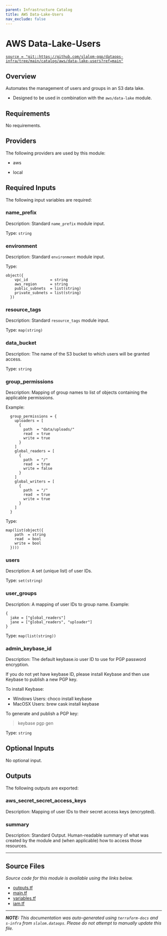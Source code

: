 ```yaml
---
parent: Infrastructure Catalog
title: AWS Data-Lake-Users
nav_exclude: false
---
```

# AWS Data-Lake-Users

[`source = "git::https://github.com/slalom-ggp/dataops-infra/tree/main/catalog/aws/data-lake-users?ref=main"`](https://github.com/slalom-ggp/dataops-infra/tree/main/catalog/aws/data-lake-users)

## Overview


Automates the management of users and groups in an S3 data lake.

* Designed to be used in combination with the `aws/data-lake` module.

## Requirements

No requirements.

## Providers

The following providers are used by this module:

- aws

- local

## Required Inputs

The following input variables are required:

### name\_prefix

Description: Standard `name_prefix` module input.

Type: `string`

### environment

Description: Standard `environment` module input.

Type:

```hcl
object({
    vpc_id          = string
    aws_region      = string
    public_subnets  = list(string)
    private_subnets = list(string)
  })
```

### resource\_tags

Description: Standard `resource_tags` module input.

Type: `map(string)`

### data\_bucket

Description: The name of the S3 bucket to which users will be granted access.

Type: `string`

### group\_permissions

Description: Mapping of group names to list of objects containing the applicable permissions.

Example:

```
  group_permissions = {
    uploaders = [
      {
        path  = "data/uploads/"
        read  = true
        write = true
      }
    ]
    global_readers = [
      {
        path  = "/"
        read  = true
        write = false
      }
    ]
    global_writers = [
      {
        path  = "/"
        read  = true
        write = true
      }
    ]
  }
```

Type:

```hcl
map(list(object({
    path  = string
    read  = bool
    write = bool
  })))
```

### users

Description: A set (unique list) of user IDs.

Type: `set(string)`

### user\_groups

Description: A mapping of user IDs to group name.
Example:

```
{
  jake = ["global_readers"]
  jane = ["global_readers", "uploader"]
}
```

Type: `map(list(string))`

### admin\_keybase\_id

Description: The default keybase.io user ID to use for PGP password encryption.

If you do not yet have keybase ID, please install Keybase and then use Keybase to publish a new PGP key.

To install Keybase:
 - Windows Users: choco install keybase
 - MacOSX Users:  brew cask install keybase

To generate and publish a PGP key:
 > keybase pgp gen

Type: `string`

## Optional Inputs

No optional input.

## Outputs

The following outputs are exported:

### aws\_secret\_secret\_access\_keys

Description: Mapping of user IDs to their secret access keys (encrypted).

### summary

Description: Standard Output. Human-readable summary of what was created
by the module and (when applicable) how to access those
resources.

---------------------

## Source Files

_Source code for this module is available using the links below._

* [outputs.tf](https://github.com/slalom-ggp/dataops-infra/tree/main//catalog/aws/data-lake-users/outputs.tf)
* [main.tf](https://github.com/slalom-ggp/dataops-infra/tree/main//catalog/aws/data-lake-users/main.tf)
* [variables.tf](https://github.com/slalom-ggp/dataops-infra/tree/main//catalog/aws/data-lake-users/variables.tf)
* [iam.tf](https://github.com/slalom-ggp/dataops-infra/tree/main//catalog/aws/data-lake-users/iam.tf)

---------------------

_**NOTE:** This documentation was auto-generated using
`terraform-docs` and `s-infra` from `slalom.dataops`.
Please do not attempt to manually update this file._

